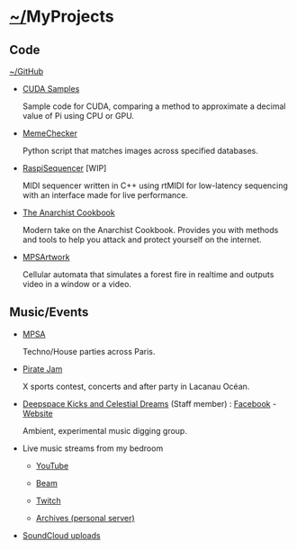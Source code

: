 #	[~/](./index.md)MyProjects

##	Code

[~/GitHub](https://github.com/JPenuchot)

-	[CUDA Samples](https://github.com/JPenuchot/CUDA_Samples)

	Sample code for CUDA, comparing a method to approximate a decimal value of Pi using CPU or GPU.

-	[MemeChecker](https://github.com/JPenuchot/MemeChecker)

	Python script that matches images across specified databases.

-	[RaspiSequencer](https://github.com/JPenuchot/RaspiSequencer) [WIP]

	MIDI sequencer written in C++ using rtMIDI for low-latency sequencing with an interface made for live performance.

-	[The Anarchist Cookbook](https://github.com/JPenuchot/The-Anarchist-Cookbook)

	Modern take on the Anarchist Cookbook. Provides you with methods and tools to help you attack and protect yourself on the internet.

-	[MPSArtwork](https://github.com/JPenuchot/MPSArtwork)

	Cellular automata that simulates a forest fire in realtime and outputs video in a window or a video.


##	Music/Events

-	[MPSA](https://www.facebook.com/mpsalove/)

	Techno/House parties across Paris.

-	[Pirate Jam](https://www.facebook.com/profile.php?id=568850393195804)

	X sports contest, concerts and after party in Lacanau Océan.

-	[Deepspace Kicks and Celestial Dreams](https://deepspacedreams.github.io/) (Staff member) : [Facebook](https://www.facebook.com/groups/deepspacedreams/) - [Website](https://deepspacedreams.github.io/)

	Ambient, experimental music digging group.

-	Live music streams from my bedroom

	*	[YouTube](https://www.youtube.com/channel/UCoON2oshHACW_GcWewBR0Rw)
	
	*	[Beam](https://beam.pro/JPenuchot)
	
	*	[Twitch](https://twitch.tv/JPenuchot)
	
	*	[Archives (personal server)](http://a.penuch.it/streams/)
	

-	[SoundCloud uploads](https://soundcloud.com/jpenuchot/tracks)